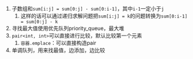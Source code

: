 1. 子数组和`sum[i:j] = sum[0:j] - sum[0:i-1]`，其中`i-1`一定小于`j`
	1. 这样的话可以通过递归求解问题把`sum[i:j] = k`的问题转换为`sum[0:i-1] = sum[0:j] - k`
2. 寻找最大值使用优先队列priority_queue，最大堆
3. `pair<int, int>`可以直接进行比较，默认比较第一个元素
	1. `容器.emplace`：可以直接构造pair
4. 单调队列，用来找最值，边添加，边比较